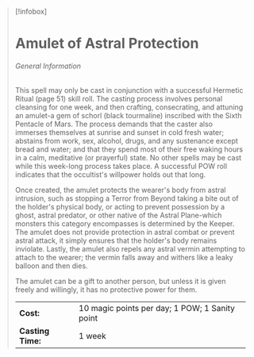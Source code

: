 

> [!infobox]
> # Amulet of Astral Protection
> 
> ###### General Information
> 	This spell may only be cast in conjunction with a successful Hermetic Ritual (page 51) skill roll. The casting process involves personal cleansing for one week, and then crafting, consecrating, and attuning an amulet-a gem of schorl (black tourmaline) inscribed with the Sixth Pentacle of Mars. The process demands that the caster also immerses themselves at sunrise and sunset in cold fresh water; abstains from work, sex, alcohol, drugs, and any sustenance except bread and water; and that they spend most of their free waking hours in a calm, meditative (or prayerful) state. No other spells may be cast while this week-long process takes place. A successful POW roll indicates that the occultist's willpower holds out that long.
> 	
> 	Once created, the amulet protects the wearer's body from astral intrusion, such as stopping a Terror from Beyond taking a bite out of the holder's physical body, or acting to prevent possession by a ghost, astral predator, or other native of the Astral Plane-which monsters this category encompasses is determined by the Keeper. The amulet does not provide protection in astral combat or prevent astral attack, it simply ensures that the holder's body remains inviolate. Lastly, the amulet also repels any astral vermin attempting to attach to the wearer; the vermin falls away and withers like a leaky balloon and then dies.
> 	
> 	The amulet can be a gift to another person, but unless it is given freely and willingly, it has no protective power for them.
> 	
> | | |
> |---|---|
> |**Cost:** | 10 magic points per day; 1 POW; 1 Sanity point |
> | **Casting Time:** | 1 week |
>


